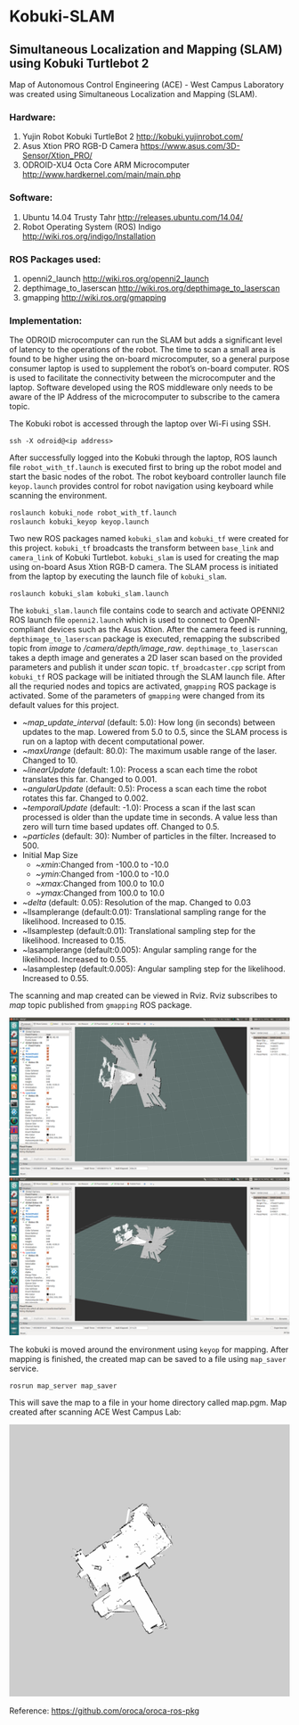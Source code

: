 # Kobuki-SLAM
## Simultaneous Localization and Mapping (SLAM) using Kobuki Turtlebot 2

Map of Autonomous Control Engineering (ACE) - West Campus Laboratory was created using Simultaneous Localization and Mapping (SLAM). 

### Hardware:
1. Yujin Robot Kobuki TurtleBot 2 http://kobuki.yujinrobot.com/
2. Asus Xtion PRO RGB-D Camera https://www.asus.com/3D-Sensor/Xtion_PRO/
3. ODROID-XU4 Octa Core ARM Microcomputer http://www.hardkernel.com/main/main.php

### Software:
1. Ubuntu 14.04 Trusty Tahr http://releases.ubuntu.com/14.04/
2. Robot Operating System (ROS) Indigo http://wiki.ros.org/indigo/Installation

### ROS Packages used:
1. openni2_launch http://wiki.ros.org/openni2_launch
2. depthimage_to_laserscan http://wiki.ros.org/depthimage_to_laserscan
3. gmapping http://wiki.ros.org/gmapping

### Implementation:

The ODROID microcomputer can run the SLAM but adds a significant level of latency to the operations of the robot. The time to scan a small area is found to be higher using the on-board microcomputer, so a general purpose consumer laptop is used to supplement the robot’s on-board computer. ROS is used to facilitate the connectivity between the microcomputer and the laptop. Software developed using the ROS middleware only needs to be aware of the IP Address of the microcomputer to subscribe to the camera topic.

The Kobuki robot is accessed through the laptop over Wi-Fi using SSH.
```
ssh -X odroid@<ip address>
```
After successfully logged into the Kobuki through the laptop, ROS launch file `robot_with_tf.launch` is executed first to bring up the robot model and start the basic nodes of the robot. The robot keyboard controller launch file `keyop.launch` provides control for robot navigation using keyboard while scanning the environment.
```
roslaunch kobuki_node robot_with_tf.launch
roslaunch kobuki_keyop keyop.launch
```

Two new ROS packages named `kobuki_slam` and `kobuki_tf` were created for this project. `kobuki_tf` broadcasts the transform between `base_link` and `camera_link` of Kobuki Turtlebot. `kobuki_slam` is used for creating the map using on-board Asus Xtion RGB-D camera. The SLAM process is initiated from the laptop by executing the launch file of `kobuki_slam`.
```
roslaunch kobuki_slam kobuki_slam.launch
```
The `kobuki_slam.launch` file contains code to search and activate OPENNI2 ROS launch file `openni2.launch` which is used to connect to OpenNI-compliant devices such as the Asus Xtion. After the camera feed is running, `depthimage_to_laserscan` package is executed, remapping the subscribed topic from _image_ to _/camera/depth/image_raw_. `depthimage_to_laserscan`  takes a depth image and generates a 2D laser scan based on the provided parameters and publish it under _scan_ topic. `tf_broadcaster.cpp` script from `kobuki_tf` ROS package will be initiated through the SLAM launch file. After all the requried nodes and topics are activated, `gmapping` ROS package is activated. Some of the parameters of `gmapping` were changed from its default values for this project.

* _~map_update_interval_ (default: 5.0): How long (in seconds) between updates to the map. Lowered from 5.0 to 0.5, since the SLAM process is run on a laptop with decent computational power.
* _~maxUrange_ (default: 80.0): The maximum usable range of the laser. Changed to 10.
* _~linearUpdate_ (default: 1.0): Process a scan each time the robot translates this far. Changed to 0.001.
* _~angularUpdate_ (default: 0.5): Process a scan each time the robot rotates this far. Changed to 0.002.
* _~temporalUpdate_ (default: -1.0): Process a scan if the last scan processed is older than the update time in seconds. A value less than zero will turn time based updates off. Changed to 0.5.
* _~particles_ (default: 30): Number of particles in the filter. Increased to 500.
* Initial Map Size
  * _~xmin_:Changed from -100.0 to -10.0
  * _~ymin_:Changed from -100.0 to -10.0
  * _~xmax_:Changed from 100.0 to 10.0
  * _~ymax_:Changed from 100.0 to 10.0
* _~delta_ (default: 0.05): Resolution of the map. Changed to 0.03
* ~llsamplerange (default:0.01): Translational sampling range for the likelihood. Increased to 0.15.
* ~llsamplestep (default:0.01): Translational sampling step for the likelihood. Increased to 0.15. 
* ~lasamplerange (default:0.005): Angular sampling range for the likelihood. Increased to 0.55.
* ~lasamplestep (default:0.005): Angular sampling step for the likelihood. Increased to 0.55.


The scanning and map created can be viewed in Rviz. Rviz subscribes to _map_ topic published from `gmapping` ROS package. 

<p align="center">
   <img src = "Images/SLAM_mapping_1.png">

   <img src = "Images/SLAM_mapping_2.png">
</p>

The kobuki is moved around the environment using `keyop` for mapping. After mapping is finished, the created map can be saved to a file using `map_saver` service.
```
rosrun map_server map_saver
```
This will save the map to a file in your home directory called map.pgm. Map created after scanning ACE West Campus Lab:

<p align="center">
  <img src = "Images/map.png"/>
</p>

Reference: https://github.com/oroca/oroca-ros-pkg
